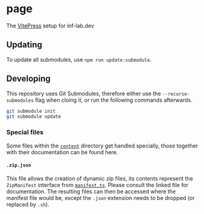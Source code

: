 # page

The [VitePress](https://vitepress.dev/) setup for inf-lab.dev

## Updating

To update all submodules, use `npm run update:submodule`.

## Developing

This repository uses Git Submodules, therefore either use the `--recurse-submodules` flag when cloing it, or run the following commands afterwards.

```bash
git submodule init
git submodule update
```

### Special files

Some files within the [`content`](./content/) directory get handled specially, those together with their documentation can be found here.

#### `.zip.json`

This file allows the creation of dynamic zip files, its contents represent the `ZipManifest` interface from [`manifest.ts`](./.vitepress/plugin/zip/manifest.ts#L36).
Please consult the linked file for documentation. The resulting files can then be accessed where the manifest file would be, except the `.json` extension needs to be dropped (or replaced by `.sh`).
